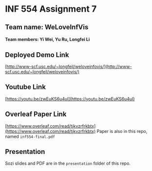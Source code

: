# INF 554 Assignment 7

## Team name: WeLoveInfVis
#### Team members: Yi Wei, Yu Ru, Longfei Li

## Deployed Demo Link
[http://www-scf.usc.edu/~longfeil/weloveinfovis/](http://www-scf.usc.edu/~longfeil/weloveinfovis/)

## Youtube Link
[https://youtu.be/zwEuKS6u4uI](https://youtu.be/zwEuKS6u4uI)

## Overleaf Paper Link
[https://www.overleaf.com/read/tjkvzrfrkbtx](https://www.overleaf.com/read/tjkvzrfrkbtx)
Paper is also in this repo, named `inf554-final.pdf`

## Presentation
Sozi slides and PDF are in the `presentation` folder of this repo.
